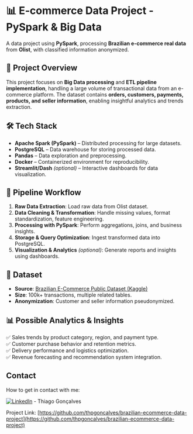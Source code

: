 # 📊 **E-commerce Data Project - PySpark & Big Data**  

A data project using **PySpark**, processing **Brazilian e-commerce real data** from **Olist**, with classified information anonymized.  

## 🚀 **Project Overview**  
This project focuses on **Big Data processing** and **ETL pipeline implementation**, handling a large volume of transactional data from an e-commerce platform. The dataset contains **orders, customers, payments, products, and seller information**, enabling insightful analytics and trends extraction.  

## 🛠 **Tech Stack**  
- **Apache Spark (PySpark)** – Distributed processing for large datasets.  
- **PostgreSQL** – Data warehouse for storing processed data.  
- **Pandas** – Data exploration and preprocessing.  
- **Docker** – Containerized environment for reproducibility.  
- **Streamlit/Dash** *(optional)* – Interactive dashboards for data visualization.  

## 🔄 **Pipeline Workflow**  
1. **Raw Data Extraction**: Load raw data from Olist dataset.  
2. **Data Cleaning & Transformation**: Handle missing values, format standardization, feature engineering.  
3. **Processing with PySpark**: Perform aggregations, joins, and business insights.  
4. **Storage & Query Optimization**: Ingest transformed data into PostgreSQL.  
5. **Visualization & Analytics** *(optional)*: Generate reports and insights using dashboards.  

## 📂 **Dataset**  
- **Source**: [Brazilian E-Commerce Public Dataset (Kaggle)](https://www.kaggle.com/datasets/olistbr/brazilian-ecommerce)  
- **Size**: 100k+ transactions, multiple related tables.  
- **Anonymization**: Customer and seller information pseudonymized.  

## 📊 **Possible Analytics & Insights**  
✅ Sales trends by product category, region, and payment type.  
✅ Customer purchase behavior and retention metrics.  
✅ Delivery performance and logistics optimization.  
✅ Revenue forecasting and recommendation system integration.  

## Contact
How to get in contact with me:

[![LinkedIn][3.2]][3] - Thiago Gonçalves


[3.2]: https://raw.githubusercontent.com/MartinHeinz/MartinHeinz/master/linkedin-3-16.png
[3]: https://www.linkedin.com/in/thiago-pereira-goncalves/

Project Link: [https://github.com/thpgoncalves/brazilian-ecommerce-data-project](https://github.com/thpgoncalves/brazilian-ecommerce-data-project)

